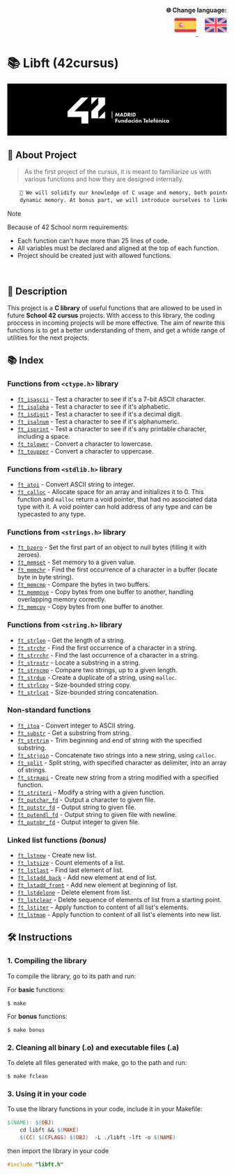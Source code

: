 <p align="end">
  <strong>🌐 Change language:</strong><br>
  <a href="/README.es.md">
   <img src="https://github.com/Nachopuerto95/multilang/blob/main/ES.png" alt="Español" width="50">
 </a>&nbsp;&nbsp;&nbsp;
 <a href="/README.md">
   <img src="https://github.com/Nachopuerto95/multilang/blob/main/EN.png" alt="English" width="50">
 </a>
</p>

# 📚 Libft (42cursus)

<img src="https://github.com/Nachopuerto95/multilang/blob/main/42-Madrid%20-%20Edited.jpg">

## 📜 About Project
> As the first project of the cursus, it is meant to familiarize us with various functions and how they are designed internally.

```html
	🚀 We will solidify our knowledge of C usage and memory, both pointer usage and
	dynamic memory. At bonus part, we will introduce ourselves to linked lists usage
```
> [!NOTE]
> Because of 42 School norm requirements:
> * Each function can't have more than 25 lines of code.
> * All variables must be declared and aligned at the top of each function.
> * Project should be created just with allowed functions.
<br>

## 📖 Description

This project is a __C library__ of useful functions that are allowed to be used in future __School 42 cursus__ projects. With access to this library, the coding proccess in incoming projects will be more effective. The aim of rewrite this functions is to get a better understanding of them, and get a whide range of utilities for the next projects.

## 📚 Index
### Functions from `<ctype.h>` library
* [`ft_isascii`](https://github.com/Nachopuerto95/libft/blob/main/ft_isascii.c) - Test a character to see if it's a 7-bit ASCII character.
* [`ft_isalpha`](https://github.com/Nachopuerto95/libft/blob/main/ft_isalpha.c) - Test a character to see if it's alphabetic.
* [`ft_isdigit`](https://github.com/Nachopuerto95/libft/blob/main/ft_isdigit.c) - Test a character to see if it's a decimal digit.
* [`ft_isalnum`](https://github.com/Nachopuerto95/libft/blob/main/ft_isalnum.c) - Test a character to see if it's alphanumeric.
* [`ft_isprint`](https://github.com/Nachopuerto95/libft/blob/main/ft_isprint.c) - Test a character to see if it's any printable character, including a space.
* [`ft_tolower`](https://github.com/Nachopuerto95/libft/blob/main/ft_tolower.c) - Convert a character to lowercase.
* [`ft_toupper`](https://github.com/Nachopuerto95/libft/blob/main/ft_toupper.c) - Convert a character to uppercase.

### Functions from `<stdlib.h>` library
* [`ft_atoi`](https://github.com/Nachopuerto95/libft/blob/main/ft_atoi.c) - Convert ASCII string to integer.
* [`ft_calloc`](https://github.com/Nachopuerto95/libft/blob/main/ft_calloc.c) - Allocate space for an array and initializes it to 0. This function and `malloc` return a void pointer, that had no associated data type with it. A void pointer can hold address of any type and can be typecasted to any type.

### Functions from `<strings.h>` library
* [`ft_bzero`](https://github.com/Nachopuerto95/libft/blob/main/ft_bzero.c) - Set the first part of an object to null bytes (filling it with zeroes).
* [`ft_memset`](https://github.com/Nachopuerto95/libft/blob/main/ft_memset.c) - Set memory to a given value.
* [`ft_memchr`](https://github.com/Nachopuerto95/libft/blob/main/ft_memchr.c) - Find the first occurrence of a character in a buffer (locate byte in byte string).
* [`ft_memcmp`](https://github.com/Nachopuerto95/libft/blob/main/ft_memcmp.c) - Compare the bytes in two buffers.
* [`ft_memmove`](https://github.com/Nachopuerto95/libft/blob/main/ft_memmove.c) - Copy bytes from one buffer to another, handling overlapping memory correctly.
* [`ft_memcpy`](https://github.com/Nachopuerto95/libft/blob/main/ft_memcpy.c) - Copy bytes from one buffer to another.

### Functions from `<string.h>` library
* [`ft_strlen`](https://github.com/Nachopuerto95/libft/blob/main/ft_strlen.c) - Get the length of a string.
* [`ft_strchr`](https://github.com/Nachopuerto95/libft/blob/main/ft_strchr.c) - Find the first occurrence of a character in a string.
* [`ft_strrchr`](https://github.com/Nachopuerto95/libft/blob/main/ft_strrchr.c) - Find the last occurrence of a character in a string.
* [`ft_strnstr`](https://github.com/Nachopuerto95/libft/blob/main/ft_strnstr.c) - Locate a substring in a string.
* [`ft_strncmp`](https://github.com/Nachopuerto95/libft/blob/main/ft_strncmp.c) - Compare two strings, up to a given length.
* [`ft_strdup`](https://github.com/Nachopuerto95/libft/blob/main/ft_strdup.c) - Create a duplicate of a string, using `malloc`.
* [`ft_strlcpy`](https://github.com/Nachopuerto95/libft/blob/main/ft_strlcpy.c) - Size-bounded string copy.
* [`ft_strlcat`](https://github.com/Nachopuerto95/libft/blob/main/ft_strlcat.c) - Size-bounded string concatenation.

### Non-standard functions
* [`ft_itoa`](https://github.com/Nachopuerto95/libft/blob/main/ft_itoa.c) - Convert integer to ASCII string.
* [`ft_substr`](https://github.com/Nachopuerto95/libft/blob/main/ft_substr.c) - Get a substring from string.
* [`ft_strtrim`](https://github.com/Nachopuerto95/libft/blob/main/ft_strtrim.c) - Trim beginning and end of string with the specified substring.
* [`ft_strjoin`](https://github.com/Nachopuerto95/libft/blob/main/ft_strjoin.c) - Concatenate two strings into a new string, using `calloc`.
* [`ft_split`](https://github.com/Nachopuerto95/libft/blob/main/ft_split.c) - Split string, with specified character as delimiter, into an array of strings.
* [`ft_strmapi`](https://github.com/Nachopuerto95/libft/blob/main/ft_strmapi.c) - Create new string from a string modified with a specified function.
* [`ft_striteri`](https://github.com/Nachopuerto95/libft/blob/main/ft_striteri.c) - Modify a string with a given function.
* [`ft_putchar_fd`](https://github.com/Nachopuerto95/libft/blob/main/ft_putchar_fd.c) - Output a character to given file.
* [`ft_putstr_fd`](https://github.com/Nachopuerto95/libft/blob/main/ft_putstr_fd.c) - Output string to given file.
* [`ft_putendl_fd`](https://github.com/Nachopuerto95/libft/blob/main/ft_putendl_fd.c) - Output string to given file with newline.
* [`ft_putnbr_fd`](https://github.com/Nachopuerto95/libft/blob/main/ft_putnbr_fd.c) - Output integer to given file.

### Linked list functions *(bonus)*
* [`ft_lstnew`](https://github.com/Nachopuerto95/libft/blob/main/ft_lstnew_bonus.c) - Create new list.
* [`ft_lstsize`](https://github.com/Nachopuerto95/libft/blob/main/ft_lstsize_bonus.c) - Count elements of a list.
* [`ft_lstlast`](https://github.com/Nachopuerto95/libft/blob/main/ft_lstlast_bonus.c) - Find last element of list.
* [`ft_lstadd_back`](https://github.com/Nachopuerto95/libft/blob/main/ft_lstadd_back_bonus.c) - Add new element at end of list.
* [`ft_lstadd_front`](https://github.com/Nachopuerto95/libft/blob/main/ft_lstadd_front_bonus.c) - Add new element at beginning of list.
* [`ft_lstdelone`](https://github.com/Nachopuerto95/libft/blob/main/ft_lstdelone_bonus.c) - Delete element from list.
* [`ft_lstclear`](https://github.com/Nachopuerto95/libft/blob/main/ft_lstclear_bonus.c) - Delete sequence of elements of list from a starting point.
* [`ft_lstiter`](https://github.com/Nachopuerto95/libft/blob/main/ft_lstiter_bonus.c) - Apply function to content of all list's elements.
* [`ft_lstmap`](https://github.com/Nachopuerto95/libft/blob/main/ft_lstmap_bonus.c) - Apply function to content of all list's elements into new list.

## 🛠️ Instructions

### 1. Compiling the library

To compile the library, go to its path and run:

For __basic__ functions:

```shell
$ make
```

For __bonus__ functions:

```shell
$ make bonus
```

### 2. Cleaning all binary (.o) and executable files (.a)

To delete all files generated with make, go to the path and run:

```shell
$ make fclean
```

### 3. Using it in your code

To use the library functions in your code, include it in your Makefile:

```Makefile
$(NAME): $(OBJ)
	cd libft && $(MAKE)
	$(CC) $(CFLAGS) $(OBJ)  -L ./libft -lft -o $(NAME)
```

then import the library in your code
```c
#include "libft.h"
```
